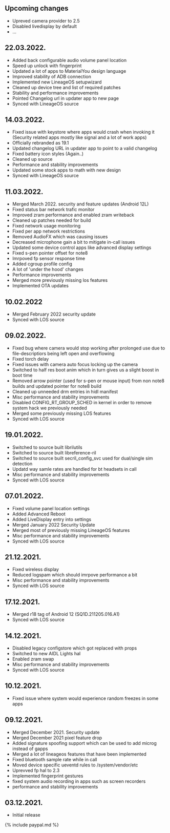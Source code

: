 ## Upcoming changes
- Upreved camera provider to 2.5
- Disabled livedisplay by default 
- ...

## 22.03.2022.
- Added back configurable audio volume panel location
- Speed up unlock with fingerprint
- Updated a lot of apps to MaterialYou design language
- Improved stability of ADB connection
- Implemented new LineageOS setupwizard
- Cleaned up device tree and list of required patches
- Stability and performance improvements
- Pointed Changelog url in updater app to new page
- Synced with LineageOS source

## 14.03.2022.
- Fixed issue with keystore where apps would crash when invoking it (Security related apps mostly like signal and a lot of work apps)
- Officially rebranded as 19.1
- Updated changelog URL in updater app to point to a valid changelog
- Fixed battery icon styles (Again..)
- Cleaned up source
- Performance and stability improvements
- Updated some stock apps to math with new design
- Synced with LineageOS source

## 11.03.2022.
- Merged March 2022. security and feature updates (Android 12L)
- Fixed status bar network trafic monitor
- Improved zram performance and enabled zram writeback
- Cleaned up patches needed for build
- Fixed network usage monitoring
- Fixed per app network restrictions
- Removed AudioFX which was causing issues
- Decreased microphone gain a bit to mitigate in-call issues
- Updated some device control apps like advanced display settings
- Fixed s-pen pointer offset for note8
- Imrpoved fp sensor response time
- Added cgroup profile config
- A lot of 'under the hood' changes
- Performance improvements
- Merged more previously missing los features
- Implemented OTA updates

## 10.02.2022
- Merged February 2022 security update
- Synced with LOS source

## 09.02.2022.
- Fixed bug where camera would stop working after prolonged use due to file-descriptiors being left open and overflowing
- Fixed torch delay
- Fixed issues with camera auto focus locking up the camera
- Switched to half res boot anim which in turn gives us a slight boost in boot time
- Removed arrow pointer (used for s-pen or mouse input) from non note8 builds and updated pointer for note8 build
- Cleaned up unneeded drm entries in hidl manifest
- Misc performance and stability improvements
- Disabled CONFIG_RT_GROUP_SCHED in kernel in order to remove system hack we previously needed
- Merged some previously missing LOS features
- Synced with LOS source

## 19.01.2022.
- Switched to source built librilutils
- Switched to source built libreference-ril
- Switched to source built secril_config_svc used for dual/single sim detection
- Updatd way samle rates are handled for bt headsets in call
- Misc performance and stability improvements
- Synced with LOS source

## 07.01.2022.
- Fixed volume panel location settings
- Added Advanced Reboot
- Added LiveDisplay entry into settings
- Merged January 2022 Security Update
- Merged most of previously missing LineageOS features
- Misc performance and stability improvements
- Synced with LOS source

## 21.12.2021.
- Fixed wireless display
- Reduced logspam which should imrpove performance a bit
- Misc performance and stability improvements
- Synced with LOS source

## 17.12.2021.
- Merged r18 tag of Android 12 (SQ1D.211205.016.A1)
- Synced with LOS source

## 14.12.2021.
- Disabled legacy configstore which got replaced with props
- Switched to new AIDL Lights hal
- Enabled zram swap
- Misc performance and stability improvements
- Synced with LOS source

## 10.12.2021.
- Fixed issue where system would experience random freezes in some apps

## 09.12.2021.
- Merged December 2021. Security update
- Merged December 2021 pixel feature drop
- Added signature spoofing support which can be used to add microg instead of gapps
- Merged a lot of lineageos features that have been implemented
- Fixed bluetooth sample rate while in call
- Moved device specific ueventd rules to /system/vendor/etc
- Uprevved fp hal to 2.3
- Implemented fingerprint gestures
- fixed system audio recording in apps such as screen recorders
- performance and stability improvements


## 03.12.2021.
- Initial release

{% include paypal.md %}
